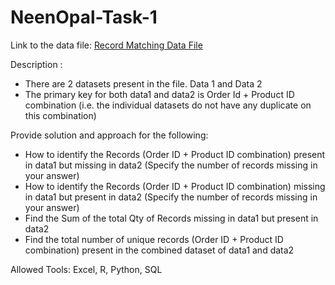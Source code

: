 # NeenOpal-Task-1
Link to the data file: [Record Matching Data File](https://docs.google.com/spreadsheets/d/1g99QKwm2V-_JMXtup7Nk081axpxRYbBx/edit?usp=sharing&ouid=103676608938964511475&rtpof=true&sd=true)

Description : 

- There are 2 datasets present in the file. Data 1 and Data 2
- The primary key for both data1 and data2 is Order Id + Product ID combination (i.e. the individual datasets do not have any duplicate on this combination)

Provide solution and approach for the following:

- How to identify the Records (Order ID + Product ID combination) present in data1 but missing in data2 (Specify the number of records missing in your answer)
- How to identify the Records (Order ID + Product ID combination) missing in data1 but present in data2 (Specify the number of records missing in your answer)
- Find the Sum of the total Qty of Records missing in data1 but present in data2
- Find the total number of unique records (Order ID + Product ID combination) present in the combined dataset of data1 and data2

Allowed Tools: Excel, R, Python, SQL
